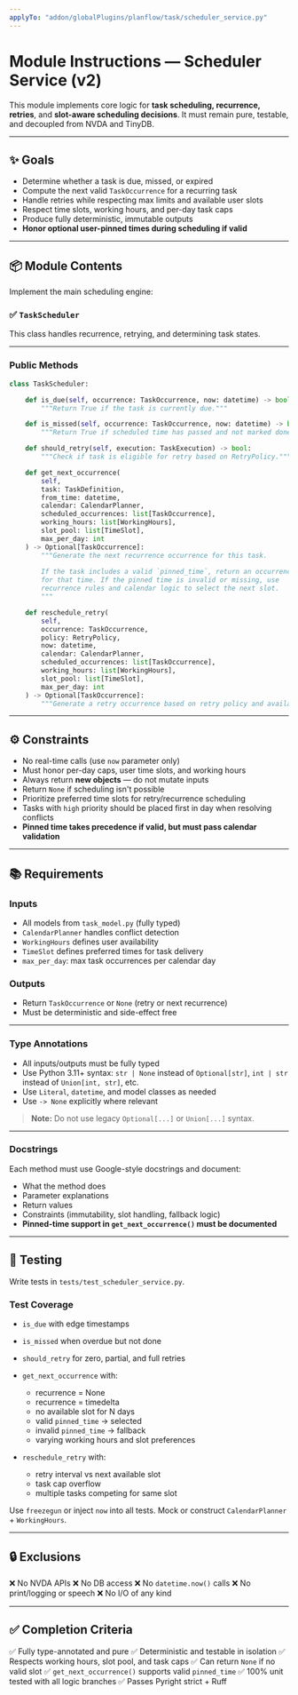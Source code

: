 ```yaml
---
applyTo: "addon/globalPlugins/planflow/task/scheduler_service.py"
---
```


# Module Instructions — Scheduler Service (v2)

This module implements core logic for **task scheduling, recurrence, retries**, and **slot-aware scheduling decisions**. It must remain pure, testable, and decoupled from NVDA and TinyDB.

---

## ✨ Goals

- Determine whether a task is due, missed, or expired
- Compute the next valid `TaskOccurrence` for a recurring task
- Handle retries while respecting max limits and available user slots
- Respect time slots, working hours, and per-day task caps
- Produce fully deterministic, immutable outputs
- **Honor optional user-pinned times during scheduling if valid**

---

## 📦 Module Contents

Implement the main scheduling engine:

### ✅ `TaskScheduler`

This class handles recurrence, retrying, and determining task states.

---

### Public Methods

```python
class TaskScheduler:

    def is_due(self, occurrence: TaskOccurrence, now: datetime) -> bool:
        """Return True if the task is currently due."""

    def is_missed(self, occurrence: TaskOccurrence, now: datetime) -> bool:
        """Return True if scheduled time has passed and not marked done."""

    def should_retry(self, execution: TaskExecution) -> bool:
        """Check if task is eligible for retry based on RetryPolicy."""

    def get_next_occurrence(
        self,
        task: TaskDefinition,
        from_time: datetime,
        calendar: CalendarPlanner,
        scheduled_occurrences: list[TaskOccurrence],
        working_hours: list[WorkingHours],
        slot_pool: list[TimeSlot],
        max_per_day: int
    ) -> Optional[TaskOccurrence]:
        """Generate the next recurrence occurrence for this task.
        
        If the task includes a valid `pinned_time`, return an occurrence
        for that time. If the pinned time is invalid or missing, use 
        recurrence rules and calendar logic to select the next slot.
        """

    def reschedule_retry(
        self,
        occurrence: TaskOccurrence,
        policy: RetryPolicy,
        now: datetime,
        calendar: CalendarPlanner,
        scheduled_occurrences: list[TaskOccurrence],
        working_hours: list[WorkingHours],
        slot_pool: list[TimeSlot],
        max_per_day: int
    ) -> Optional[TaskOccurrence]:
        """Generate a retry occurrence based on retry policy and availability."""
````

---

## ⚙️ Constraints

* No real-time calls (use `now` parameter only)
* Must honor per-day caps, user time slots, and working hours
* Always return **new objects** — do not mutate inputs
* Return `None` if scheduling isn't possible
* Prioritize preferred time slots for retry/recurrence scheduling
* Tasks with `high` priority should be placed first in day when resolving conflicts
* **Pinned time takes precedence if valid, but must pass calendar validation**

---

## 📚 Requirements

### Inputs

* All models from `task_model.py` (fully typed)
* `CalendarPlanner` handles conflict detection
* `WorkingHours` defines user availability
* `TimeSlot` defines preferred times for task delivery
* `max_per_day`: max task occurrences per calendar day

### Outputs

* Return `TaskOccurrence` or `None` (retry or next recurrence)
* Must be deterministic and side-effect free

---

### Type Annotations

* All inputs/outputs must be fully typed
* Use Python 3.11+ syntax: `str | None` instead of `Optional[str]`, `int | str` instead of `Union[int, str]`, etc.
* Use `Literal`, `datetime`, and model classes as needed
* Use `-> None` explicitly where relevant

> **Note:** Do not use legacy `Optional[...]` or `Union[...]` syntax.

---

### Docstrings

Each method must use Google-style docstrings and document:

* What the method does
* Parameter explanations
* Return values
* Constraints (immutability, slot handling, fallback logic)
* **Pinned-time support in `get_next_occurrence()` must be documented**

---

## 🧪 Testing

Write tests in `tests/test_scheduler_service.py`.

### Test Coverage

* `is_due` with edge timestamps
* `is_missed` when overdue but not done
* `should_retry` for zero, partial, and full retries
* `get_next_occurrence` with:

  * recurrence = None
  * recurrence = timedelta
  * no available slot for N days
  * valid `pinned_time` → selected
  * invalid `pinned_time` → fallback
  * varying working hours and slot preferences
* `reschedule_retry` with:

  * retry interval vs next available slot
  * task cap overflow
  * multiple tasks competing for same slot

Use `freezegun` or inject `now` into all tests. Mock or construct `CalendarPlanner` + `WorkingHours`.

---

## 🔒 Exclusions

❌ No NVDA APIs
❌ No DB access
❌ No `datetime.now()` calls
❌ No print/logging or speech
❌ No I/O of any kind

---

## ✅ Completion Criteria

✅ Fully type-annotated and pure
✅ Deterministic and testable in isolation
✅ Respects working hours, slot pool, and task caps
✅ Can return `None` if no valid slot
✅ `get_next_occurrence()` supports valid `pinned_time`
✅ 100% unit tested with all logic branches
✅ Passes Pyright strict + Ruff

